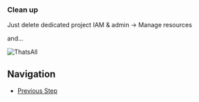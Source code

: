 ### Clean up

Just delete dedicated project IAM & admin -> Manage resources

and...

![ThatsAll](https://upload.wikimedia.org/wikipedia/commons/e/ea/Thats_all_folks.svg)

## Navigation

- [Previous Step](./06-cloud-functions.md)
